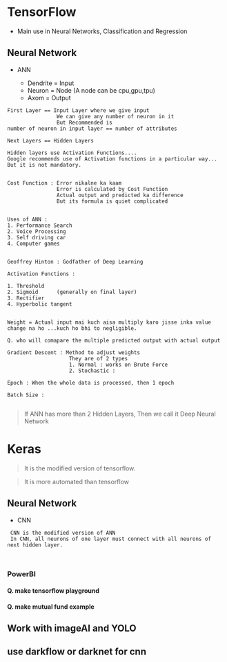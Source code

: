 # TensorFlow
* Main use in Neural Networks, Classification and Regression

## Neural Network

* ANN

    * Dendrite = Input
    * Neuron = Node (A node can be cpu,gpu,tpu)
    * Axom = Output

```
First Layer == Input Layer where we give input
                We can give any number of neuron in it
                But Recommended is 
number of neuron in input layer == number of attributes 

Next Layers == Hidden Layers

Hidden layers use Activation Functions....
Google recommends use of Activation functions in a particular way... But it is not mandatory.


Cost Function : Error nikalne ka kaam
                Error is calculated by Cost Function
                Actual output and predicted ka difference
                But its formula is quiet complicated


Uses of ANN : 
1. Performance Search
2. Voice Processing
3. Self driving car
4. Computer games


Geoffrey Hinton : Godfather of Deep Learning

Activation Functions : 

1. Threshold
2. Sigmoid      (generally on final layer)
3. Rectifier
4. Hyperbolic tangent


Weight = Actual input mai kuch aisa multiply karo jisse inka value change na ho ...kuch ho bhi to negligible.

Q. who will comapare the multiple predicted output with actual output

Gradient Descent : Method to adjust weights
                    They are of 2 types
                    1. Normal : works on Brute Force
                    2. Stochastic : 

Epoch : When the whole data is processed, then 1 epoch

Batch Size :


```

> If ANN has more than 2 Hidden Layers, Then we call it Deep Neural Network

# Keras

> It is the modified version of tensorflow.

> It is more automated than tensorflow
## Neural Network

* CNN

```
 CNN is the modified version of ANN
 In CNN, all neurons of one layer must connect with all neurons of next hidden layer.

 
```

### PowerBI

#### Q. make tensorflow playground
#### Q. make mutual fund example


##  Work with imageAI and YOLO
## use darkflow or darknet for cnn
